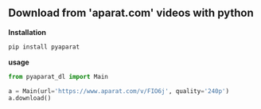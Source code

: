 ## Download from 'aparat.com' videos with python


**Installation**
```python
pip install pyaparat
```

**usage**
```python
from pyaparat_dl import Main

a = Main(url='https://www.aparat.com/v/FIO6j', quality='240p')
a.download()
```
